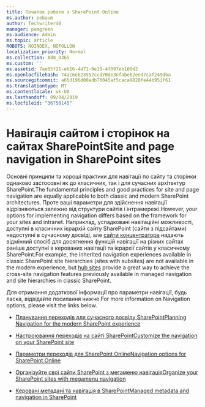 ```yaml
---
title: Початок роботи з SharePoint Online
ms.author: pebaum
author: Techwriter40
manager: pamgreen
ms.audience: Admin
ms.topic: article
ROBOTS: NOINDEX, NOFOLLOW
localization_priority: Normal
ms.collection: Adm_O365
ms.custom: ''
ms.assetid: 7ae05f21-eb16-4d71-9e19-4f097eb100d2
ms.openlocfilehash: 74ac6eb23552ccd70de3efabeb2eed7caf249dba
ms.sourcegitcommit: a65d196d00adb70045af5caca9828fe44b951f61
ms.translationtype: MT
ms.contentlocale: uk-UA
ms.lasthandoff: 09/04/2019
ms.locfileid: "36750145"
---
```

# <a name="site-and-page-navigation-in-sharepoint-sites"></a><span data-ttu-id="5c9f7-102">Навігація сайтом і сторінок на сайтах SharePoint</span><span class="sxs-lookup"><span data-stu-id="5c9f7-102">Site and page navigation in SharePoint sites</span></span>

<span data-ttu-id="5c9f7-103">Основні принципи та хороші практики для навігації по сайту та сторінки однаково застосовні як до класичних, так і для сучасних архітектур SharePoint.</span><span class="sxs-lookup"><span data-stu-id="5c9f7-103">The fundamental principles and good practices for site and page navigation are equally applicable to both classic and modern SharePoint architectures.</span></span> <span data-ttu-id="5c9f7-104">Проте ваші параметри для здійснення навігації відрізняються залежно від структури сайтів і інтрамережі.</span><span class="sxs-lookup"><span data-stu-id="5c9f7-104">However, your options for implementing navigation differs based on the framework for your sites and intranet.</span></span> <span data-ttu-id="5c9f7-105">Наприклад, успадковані навігаційні можливості, доступні в класичних ієрархій сайту SharePoint (сайти з підсайтами) недоступні в сучасному досвіді, але [сайти концентратора](https://support.office.com/article/fe26ae84-14b7-45b6-a6d1-948b3966427f) надають відмінний спосіб для досягнення функцій навігації на різних сайтах раніше доступні в керованих навігації та ієрархії сайтів у класичному SharePoint.</span><span class="sxs-lookup"><span data-stu-id="5c9f7-105">For example, the inherited navigation experiences available in classic SharePoint site hierarchies (sites with subsites) are not available in the modern experience, but [hub sites](https://support.office.com/article/fe26ae84-14b7-45b6-a6d1-948b3966427f) provide a great way to achieve the cross-site navigation features previously available in managed navigation and site hierarchies in classic SharePoint.</span></span>

 <span data-ttu-id="5c9f7-106">Для отримання додаткової інформації про параметри навігації, будь ласка, відвідайте посилання нижче.</span><span class="sxs-lookup"><span data-stu-id="5c9f7-106">For more information on Navigation options, please visit the links below.</span></span>

 - [<span data-ttu-id="5c9f7-107">Планування переходів для сучасного досвіду SharePoint</span><span class="sxs-lookup"><span data-stu-id="5c9f7-107">Planning Navigation for the modern SharePoint experience</span></span>](https://docs.microsoft.com/sharepoint/plan-navigation-modern-experience)

- [<span data-ttu-id="5c9f7-108">Настроювання переходів на сайті SharePoint</span><span class="sxs-lookup"><span data-stu-id="5c9f7-108">Customize the navigation on your SharePoint site</span></span>](https://support.office.com/article/customize-the-navigation-on-your-sharepoint-site-3cd61ae7-a9ed-4e1e-bf6d-4655f0bf25ca)

- [<span data-ttu-id="5c9f7-109">Параметри переходів для SharePoint Online</span><span class="sxs-lookup"><span data-stu-id="5c9f7-109">Navigation options for SharePoint Online</span></span>](https://docs.microsoft.com/office365/enterprise/navigation-options-for-sharepoint-online)
 
- [<span data-ttu-id="5c9f7-110">Організуйте свої сайти SharePoint з мегаменю навігація</span><span class="sxs-lookup"><span data-stu-id="5c9f7-110">Organize your SharePoint sites with megamenu navigation</span></span>](https://techcommunity.microsoft.com/t5/Microsoft-SharePoint-Blog/Organize-your-SharePoint-sites-with-megamenu-navigation-and-new/ba-p/328068)

- [<span data-ttu-id="5c9f7-111">Керовані метадані та навігація в SharePoint</span><span class="sxs-lookup"><span data-stu-id="5c9f7-111">Managed metadata and navigation in SharePoint</span></span>](https://docs.microsoft.com/sharepoint/dev/general-development/managed-metadata-and-navigation-in-sharepoint)


